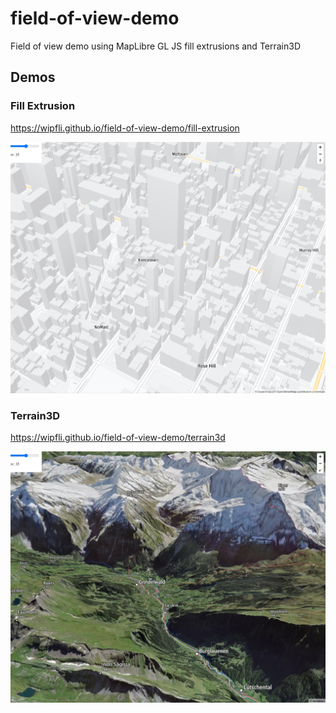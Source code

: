 # field-of-view-demo
Field of view demo using MapLibre GL JS fill extrusions and Terrain3D

## Demos

### Fill Extrusion

https://wipfli.github.io/field-of-view-demo/fill-extrusion

<a href="https://wipfli.github.io/field-of-view-demo/fill-extrusion">
<img src="screenshot-fill-extrusion.png" width=650>
</a>

### Terrain3D

https://wipfli.github.io/field-of-view-demo/terrain3d

<a href="https://wipfli.github.io/field-of-view-demo/terrain3d">
<img src="screenshot-terrain3d.png" width=650>
</a>

